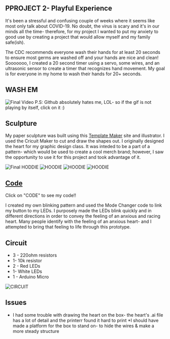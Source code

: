 ## PPROJECT 2- Playful Experience 
It's been a stressful and confusing couple of weeks where it seems like most only talk about COVID-19. No doubt, the virus is scary and it's in our minds all the time- therefore, for my project I wanted to put my anxiety to good use by creating a project that would allow myself and my family safe(ish). 

The CDC recommends everyone wash their hands for at least 20 seconds to ensure most germs are washed off and your hands are nice and clean! Sooooooo, I created a 20 second timer using a servo, some wires, and an ultrasonic sensor to create a timer that recognizes hand movement. My goal is for everyone in my home to wash their hands for 20+ seconds.  

## WASH EM

![Final Video](/gif.gif)
P.S: Github absolutely hates me, LOL- so if the gif is not playing by itself, click on it :) 

## Sculpture

My paper sculpture was built using this [Template Maker](https://www.templatemaker.nl/en/boxlid/) site and illustrator. I used the Cricuit Maker to cut and draw the shapes out. I originally designed the heart for my graphic design class. It was inteded to be a part of a pattern- which would be used to create a cool merch brand; however, I saw the opportunity to use it for this project and took advantage of it. 

![Final HODDIE](/HOODIEjpg.jpg)
![HOODIE](/heartpaper.jpg)
![HOODIE](/heartpaper2.JPG)
![HOODIE](/heartpaper3.JPG)


## [Code](/final_final_switch.ino)
Click on "CODE" to see my code!! 


I created my own blinking pattern and used the Mode Changer code to link my button to my LEDs. I purposely made the LEDs blink quickly and in different directions in order to convey the feeling of an anxious and racing heart. Many people identify with the feeling of an anxious heart- and I attempted to bring that feeling to life through this prototype. 

## Circuit

* 3 - 220ohm resistors
* 1- 10k resistor
* 2 - Red LEDs
* 1- White LEDs
* 1 - Arduino Micro

![CIRCUIT](/circuit.JPG)

## Issues

* I had some trouble with drawing the heart on the box- the heart's .ai file has a lot of detail and the printerr found it hard to print
*I should have made a platform for the box to stand on- to hide the wires & make a more steady structure

